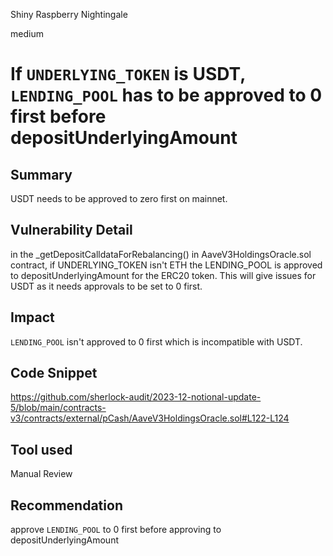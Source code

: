 Shiny Raspberry Nightingale

medium

# If `UNDERLYING_TOKEN` is USDT, `LENDING_POOL` has to be approved to 0 first before depositUnderlyingAmount

## Summary
USDT needs to be approved to zero first on mainnet.
## Vulnerability Detail
in the _getDepositCalldataForRebalancing() in AaveV3HoldingsOracle.sol contract, if UNDERLYING_TOKEN isn't ETH the LENDING_POOL is approved to depositUnderlyingAmount for the ERC20 token. This will give issues for USDT as it needs approvals to be set to 0 first.
## Impact
`LENDING_POOL` isn't approved to 0 first which is incompatible with USDT.
## Code Snippet
https://github.com/sherlock-audit/2023-12-notional-update-5/blob/main/contracts-v3/contracts/external/pCash/AaveV3HoldingsOracle.sol#L122-L124
## Tool used

Manual Review

## Recommendation
approve `LENDING_POOL` to 0 first before approving to depositUnderlyingAmount